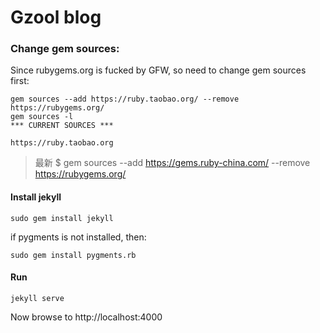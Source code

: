 # Gzool blog

### Change gem sources:
Since rubygems.org is fucked by GFW, so need to change gem sources first:

```shell
gem sources --add https://ruby.taobao.org/ --remove https://rubygems.org/
gem sources -l
*** CURRENT SOURCES ***

https://ruby.taobao.org
```

> 最新 $ gem sources --add https://gems.ruby-china.com/ --remove https://rubygems.org/

#### Install jekyll
```shell
sudo gem install jekyll
```

if pygments is not installed, then:

```shell
sudo gem install pygments.rb
```


#### Run
```shell
jekyll serve
```

Now browse to http://localhost:4000
